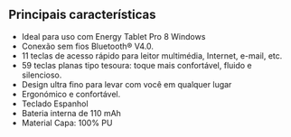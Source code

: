 ## Principais características

- Ideal para uso com Energy Tablet Pro 8 Windows
- Conexão sem fios Bluetooth® V4.0.
- 11 teclas de acesso rápido para leitor multimédia, Internet, e-mail, etc.
- 59 teclas planas tipo tesoura: toque mais confortável, fluido e silencioso.
- Design ultra fino para levar com você em qualquer lugar
- Ergonómico e confortável.
- Teclado Espanhol
- Bateria interna de 110 mAh
- Material Capa: 100% PU


